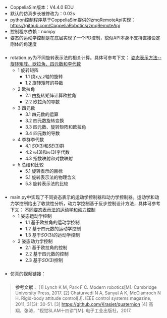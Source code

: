 
###
- CoppeliaSim版本：V4.4.0 EDU
- 默认的仿真步长被修改为：0.02s
- python控制程序基于CoppeliaSim提供的zmqRemoteApi实现：https://github.com/CoppeliaRobotics/zmqRemoteApi
- 控制程序依赖：numpy
- 姿态的运动学控制是在底层实现了一个PD控制，貌似API本身不支持直接设定刚体的角速度

###
- rotation.py为不同旋转表示法的相关计算。具体可参考下文：
    [姿态表示方法--旋转矩阵、欧拉角、四元数和李代数](https://wuyangning.top/2022/10/29/y2022m11/%E5%A7%BF%E6%80%81%E8%A1%A8%E7%A4%BA%E6%96%B9%E6%B3%95/)
    - 1 旋转矩阵
        - 1.1 绕x,y,z轴的旋转
        - 1.2 旋转矩阵的导数
    - 2 欧拉角
        - 2.1 由旋转矩阵计算欧拉角
        - 2.2 欧拉角的导数
    - 3 四元数
        - 3.1 四元数的运算
        - 3.2 四元数旋转变换
        - 3.3 四元数、旋转矩阵和欧拉角
        - 3.4 四元数的导数
    - 4 李群李代数
        - 4.1 $SO(3)$和$SE(3)$群
        - 4.2 $\mathfrak{so}(3)$和$\mathfrak{se}(3)$李代数
        - 4.3 指数映射和对数映射
    - 5 总结和比较
        - 5.1 旋转表示的目标
        - 5.1 旋转表示法的物理含义
        - 5.3 旋转表示法的比较
###
- main.py中实现了不同姿态表示的运动学控制器和动力学控制器。运动学和动力学控制给出了收敛性分析，动力学控制基于反步控制设计方法，具体可参考下文：
    [不同姿态表示法的运动学和动力控制](https://wuyangning.top/2022/11/03/y2022m11/%E5%A7%BF%E6%80%81%E6%8E%A7%E5%88%B6/)
    - 1 姿态运动学控制
        - 1.1 基于欧拉角的运动学控制
        - 1.2 基于四元数的运动学控制
        - 1.3 基于$SO(3)$的运动学控制
    - 2 姿态动力学控制
        - 2.1 基于欧拉角的控制
        - 2.2 基于四元数的控制
        - 2.3 基于$SO(3)$控制

### 
- 仿真的视频链接：

###
> **参考文献**：
[1] Lynch K M, Park F C. Modern robotics[M]. Cambridge University Press, 2017. 
[2] Chaturvedi N A, Sanyal A K, McClamroch N H. Rigid-body attitude control[J]. IEEE control systems magazine, 2011, 31(3): 30-51.
[3] https://github.com/Krasjet/quaternion
[4] 高翔，张涛，"视觉SLAM十四讲"[M]. 电子工业出版社，2017.
